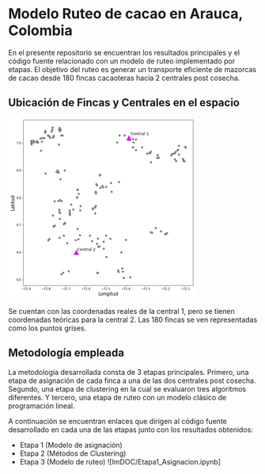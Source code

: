 # Modelo Ruteo de cacao en Arauca, Colombia
En el presente repositorio se encuentran los resultados principales y el código fuente relacionado con un modelo de ruteo implementado por etapas. El objetivo del ruteo es generar un transporte eficiente de mazorcas de cacao desde 180 fincas cacaoteras hacia 2 centrales post cosecha.
## Ubicación de Fincas y Centrales en el espacio

![](ImDOC/UbFyC.png)

Se cuentan con las coordenadas reales de la central 1, pero se tienen coordenadas teóricas para la central 2. Las 180 fincas se ven representadas como los puntos grises.

## Metodología empleada
La metodología desarrollada consta de 3 etapas principales. Primero, una etapa de asignación de cada finca a una de las dos centrales post cosecha. Segundo, una etapa de clustering en la cual se evaluaron tres algoritmos diferentes. Y tercero, una etapa de ruteo con un modelo clásico de programación lineal.

A continuación se encuentran enlaces que dirigen al código fuente desarrollado en cada una de las etapas junto con los resultados obtenidos:
- Etapa 1 (Modelo de asignación)
- Etapa 2 (Métodos de Clustering)
- Etapa 3 (Modelo de ruteo)
![ImDOC/Etapa1_Asignacion.ipynb]
